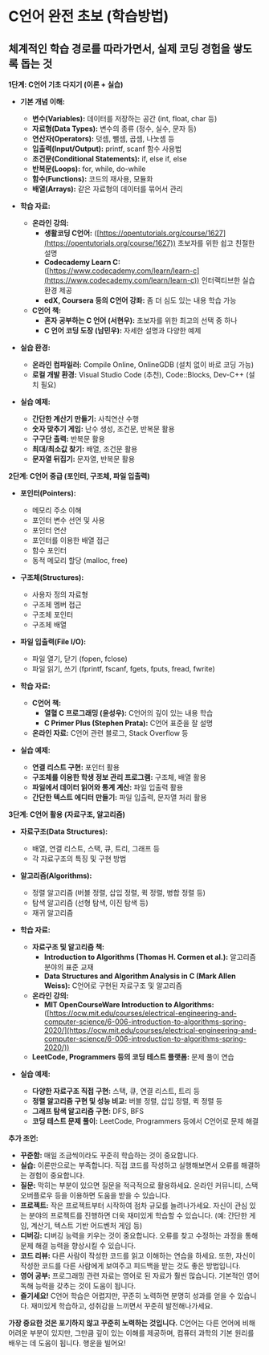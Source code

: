# C언어 완전 초보 (학습방법)
## 체계적인 학습 경로를 따라가면서, 실제 코딩 경험을 쌓도록 돕는 것

**1단계: C언어 기초 다지기 (이론 + 실습)**

*   **기본 개념 이해:**
    *   **변수(Variables):** 데이터를 저장하는 공간 (int, float, char 등)
    *   **자료형(Data Types):** 변수의 종류 (정수, 실수, 문자 등)
    *   **연산자(Operators):** 덧셈, 뺄셈, 곱셈, 나눗셈 등
    *   **입출력(Input/Output):** printf, scanf 함수 사용법
    *   **조건문(Conditional Statements):** if, else if, else
    *   **반복문(Loops):** for, while, do-while
    *   **함수(Functions):** 코드의 재사용, 모듈화
    *   **배열(Arrays):** 같은 자료형의 데이터를 묶어서 관리

*   **학습 자료:**
    *   **온라인 강의:**
        *   **생활코딩 C언어:** ([https://opentutorials.org/course/1627](https://opentutorials.org/course/1627)) 초보자를 위한 쉽고 친절한 설명
        *   **Codecademy Learn C:** ([https://www.codecademy.com/learn/learn-c](https://www.codecademy.com/learn/learn-c)) 인터랙티브한 실습 환경 제공
        *   **edX, Coursera 등의 C언어 강좌:** 좀 더 심도 있는 내용 학습 가능
    *   **C언어 책:**
        *   **혼자 공부하는 C 언어 (서현우):** 초보자를 위한 최고의 선택 중 하나
        *   **C 언어 코딩 도장 (남민우):** 자세한 설명과 다양한 예제

*   **실습 환경:**
    *   **온라인 컴파일러:** Compile Online, OnlineGDB (설치 없이 바로 코딩 가능)
    *   **로컬 개발 환경:** Visual Studio Code (추천), Code::Blocks, Dev-C++ (설치 필요)

*   **실습 예제:**
    *   **간단한 계산기 만들기:** 사칙연산 수행
    *   **숫자 맞추기 게임:** 난수 생성, 조건문, 반복문 활용
    *   **구구단 출력:** 반복문 활용
    *   **최대/최소값 찾기:** 배열, 조건문 활용
    *   **문자열 뒤집기:** 문자열, 반복문 활용

**2단계: C언어 중급 (포인터, 구조체, 파일 입출력)**

*   **포인터(Pointers):**
    *   메모리 주소 이해
    *   포인터 변수 선언 및 사용
    *   포인터 연산
    *   포인터를 이용한 배열 접근
    *   함수 포인터
    *   동적 메모리 할당 (malloc, free)
*   **구조체(Structures):**
    *   사용자 정의 자료형
    *   구조체 멤버 접근
    *   구조체 포인터
    *   구조체 배열
*   **파일 입출력(File I/O):**
    *   파일 열기, 닫기 (fopen, fclose)
    *   파일 읽기, 쓰기 (fprintf, fscanf, fgets, fputs, fread, fwrite)

*   **학습 자료:**
    *   **C언어 책:**
        *   **열혈 C 프로그래밍 (윤성우):** C언어의 깊이 있는 내용 학습
        *   **C Primer Plus (Stephen Prata):** C언어 표준을 잘 설명
    *   **온라인 자료:** C언어 관련 블로그, Stack Overflow 등

*   **실습 예제:**
    *   **연결 리스트 구현:** 포인터 활용
    *   **구조체를 이용한 학생 정보 관리 프로그램:** 구조체, 배열 활용
    *   **파일에서 데이터 읽어와 통계 계산:** 파일 입출력 활용
    *   **간단한 텍스트 에디터 만들기:** 파일 입출력, 문자열 처리 활용

**3단계: C언어 활용 (자료구조, 알고리즘)**

*   **자료구조(Data Structures):**
    *   배열, 연결 리스트, 스택, 큐, 트리, 그래프 등
    *   각 자료구조의 특징 및 구현 방법
*   **알고리즘(Algorithms):**
    *   정렬 알고리즘 (버블 정렬, 삽입 정렬, 퀵 정렬, 병합 정렬 등)
    *   탐색 알고리즘 (선형 탐색, 이진 탐색 등)
    *   재귀 알고리즘
*   **학습 자료:**
    *   **자료구조 및 알고리즘 책:**
        *   **Introduction to Algorithms (Thomas H. Cormen et al.):** 알고리즘 분야의 표준 교재
        *   **Data Structures and Algorithm Analysis in C (Mark Allen Weiss):** C언어로 구현된 자료구조 및 알고리즘
    *   **온라인 강의:**
        *   **MIT OpenCourseWare Introduction to Algorithms:** ([https://ocw.mit.edu/courses/electrical-engineering-and-computer-science/6-006-introduction-to-algorithms-spring-2020/](https://ocw.mit.edu/courses/electrical-engineering-and-computer-science/6-006-introduction-to-algorithms-spring-2020/))
    *   **LeetCode, Programmers 등의 코딩 테스트 플랫폼:** 문제 풀이 연습

*   **실습 예제:**
    *   **다양한 자료구조 직접 구현:** 스택, 큐, 연결 리스트, 트리 등
    *   **정렬 알고리즘 구현 및 성능 비교:** 버블 정렬, 삽입 정렬, 퀵 정렬 등
    *   **그래프 탐색 알고리즘 구현:** DFS, BFS
    *   **코딩 테스트 문제 풀이:** LeetCode, Programmers 등에서 C언어로 문제 해결

**추가 조언:**

*   **꾸준함:** 매일 조금씩이라도 꾸준히 학습하는 것이 중요합니다.
*   **실습:** 이론만으로는 부족합니다. 직접 코드를 작성하고 실행해보면서 오류를 해결하는 경험이 중요합니다.
*   **질문:** 막히는 부분이 있으면 질문을 적극적으로 활용하세요. 온라인 커뮤니티, 스택 오버플로우 등을 이용하면 도움을 받을 수 있습니다.
*   **프로젝트:** 작은 프로젝트부터 시작하여 점차 규모를 늘려나가세요. 자신이 관심 있는 분야의 프로젝트를 진행하면 더욱 재미있게 학습할 수 있습니다. (예: 간단한 게임, 계산기, 텍스트 기반 어드벤처 게임 등)
*   **디버깅:** 디버깅 능력을 키우는 것이 중요합니다. 오류를 찾고 수정하는 과정을 통해 문제 해결 능력을 향상시킬 수 있습니다.
*   **코드 리뷰:** 다른 사람이 작성한 코드를 읽고 이해하는 연습을 하세요. 또한, 자신이 작성한 코드를 다른 사람에게 보여주고 피드백을 받는 것도 좋은 방법입니다.
*   **영어 공부:** 프로그래밍 관련 자료는 영어로 된 자료가 훨씬 많습니다. 기본적인 영어 독해 능력을 갖추는 것이 도움이 됩니다.
*   **즐기세요!** C언어 학습은 어렵지만, 꾸준히 노력하면 분명히 성과를 얻을 수 있습니다. 재미있게 학습하고, 성취감을 느끼면서 꾸준히 발전해나가세요.

**가장 중요한 것은 포기하지 않고 꾸준히 노력하는 것입니다.** C언어는 다른 언어에 비해 어려운 부분이 있지만, 그만큼 깊이 있는 이해를 제공하며, 컴퓨터 과학의 기본 원리를 배우는 데 도움이 됩니다. 행운을 빌어요!
